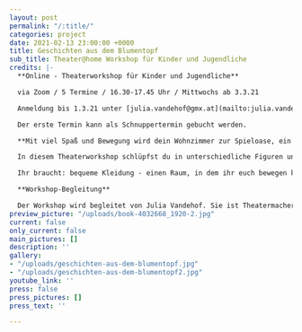 ```yaml
---
layout: post
permalink: "/:title/"
categories: project
date: 2021-02-13 23:00:00 +0000
title: Geschichten aus dem Blumentopf
sub_title: Theater@home Workshop für Kinder und Jugendliche
credits: |-
  **Online - Theaterworkshop für Kinder und Jugendliche**

  via Zoom / 5 Termine / 16.30-17.45 Uhr / Mittwochs ab 3.3.21

  Anmeldung bis 1.3.21 unter [julia.vandehof@gmx.at](mailto:julia.vandehof@gmx.at) oder lucid_dreams@gmx.at.

  Der erste Termin kann als Schnuppertermin gebucht werden.

  **Mit viel Spaß und Bewegung wird dein Wohnzimmer zur Spieloase, ein Schreibtisch zur Bühne und eine Topfpflanze geht auf eine spannende Abenteuerreise. Entdecke die Geschichten in der Schublade und die geheimen Welten unter dem Sofa.**

  In diesem Theaterworkshop schlüpfst du in unterschiedliche Figuren und erfindest gemeinsam mit den anderen kleine Geschichten. Du experimentierst mit Objekten, Kostümen und Zeichnungen und erfindest gemeinsam mit den anderen kleine Geschichten und Theaterszenen.

  Ihr braucht: bequeme Kleidung - einen Raum, in dem ihr euch bewegen könnt und der euer „Spiel-Platz“ sein kann - Papier und Zeichenstifte - Online-Plattform Zoom - Internetverbindung - Laptop/PC - Webcam oder integrierte Kamera - Mikrofon oder integriertes Mikrofon - Lautsprecher

  **Workshop-Begleitung**

  Der Workshop wird begleitet von Julia Vandehof. Sie ist Theatermacherin und Performerin. Ausbildung in Physical Devised Theatre and Performance (LISPA Berlin/Rose Bruford College London). Seit 10 Jahren begleitet sie theaterpädagogische Prozesse und Projekte mit Kindern und Jugendlichen und Erwachsenen (u.a. Theater O.N Berlin / TUSCH, Whilst Walking Touring Festival Indien, Kunsthalle Krems, AMS Tulln, NöKISS, SBW). Der Körper als schöpferisches Mittel steht im Zentrum ihrer Arbeit.
preview_picture: "/uploads/book-4032668_1920-2.jpg"
current: false
only_current: false
main_pictures: []
description: ''
gallery:
- "/uploads/geschichten-aus-dem-blumentopf.jpg"
- "/uploads/geschichten-aus-dem-blumentopf2.jpg"
youtube_link: ''
press: false
press_pictures: []
press_text: ''

---
```

